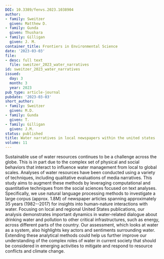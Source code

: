 ```yaml
---
DOI: 10.3389/fenvs.2023.1038904
author:
- family: Sweitzer
  given: Matthew D.
- family: Gunda
  given: Thushara
- family: Gilligan
  given: J. M.
container_title: Frontiers in Environmental Science
date: '2023-03-03'
file:
- desc: full text
  file: sweitzer_2023_water_narratives
id: sweitzer_2023_water_narratives
issued:
  day: 3
  month: 3
  year: 2023
pub_type: article-journal
pubdate: '2023-03-03'
short_author:
- family: Sweitzer
  given: M.D.
- family: Gunda
  given: T.
- family: Gilligan
  given: J.M.
status: published
title: Water narratives in local newspapers within the united states
volume: 11
---
```

Sustainable use of water resources continues to be a challenge across the globe. This is in part due to the complex set of physical and social behaviors that interact to influence water management from local to global scales. Analyses of water resources have been conducted using a variety of techniques, including qualitative evaluations of media narratives. This study aims to augment these methods by leveraging computational and quantitative techniques from the social sciences focused on text analyses. Specifically, we use natural language processing methods to investigate a large corpus (approx. 1.8M) of newspaper articles spanning approximately 35 years (1982--2017) for insights into human-nature interactions with water. Focusing on local and regional United States publications, our analysis demonstrates important dynamics in water-related dialogue about drinking water and pollution to other critical infrastructures, such as energy, across different parts of the country. Our assessment, which looks at water as a system, also highlights key actors and sentiments surrounding water. Extending these analytical methods could help us further improve our understanding of the complex roles of water in current society that should be considered in emerging activities to mitigate and respond to resource conflicts and climate change.
